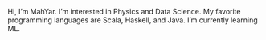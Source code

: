 Hi, I’m MahYar.
I’m interested in Physics and Data Science.
My favorite programming languages are Scala, Haskell, and Java.
I’m currently learning ML.
